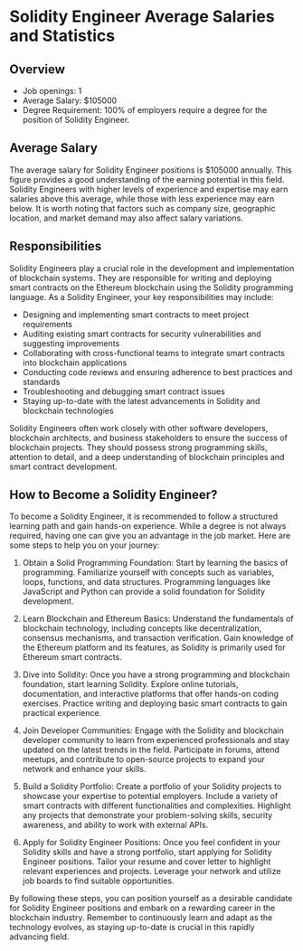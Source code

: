 # Solidity Engineer Average Salaries and Statistics

## Overview

- Job openings: 1
- Average Salary: $105000
- Degree Requirement: 100% of employers require a degree for the position of Solidity Engineer.

## Average Salary

The average salary for Solidity Engineer positions is $105000 annually. This figure provides a good understanding of the earning potential in this field. Solidity Engineers with higher levels of experience and expertise may earn salaries above this average, while those with less experience may earn below. It is worth noting that factors such as company size, geographic location, and market demand may also affect salary variations.

## Responsibilities

Solidity Engineers play a crucial role in the development and implementation of blockchain systems. They are responsible for writing and deploying smart contracts on the Ethereum blockchain using the Solidity programming language. As a Solidity Engineer, your key responsibilities may include:

- Designing and implementing smart contracts to meet project requirements
- Auditing existing smart contracts for security vulnerabilities and suggesting improvements
- Collaborating with cross-functional teams to integrate smart contracts into blockchain applications
- Conducting code reviews and ensuring adherence to best practices and standards
- Troubleshooting and debugging smart contract issues
- Staying up-to-date with the latest advancements in Solidity and blockchain technologies

Solidity Engineers often work closely with other software developers, blockchain architects, and business stakeholders to ensure the success of blockchain projects. They should possess strong programming skills, attention to detail, and a deep understanding of blockchain principles and smart contract development.

## How to Become a Solidity Engineer?

To become a Solidity Engineer, it is recommended to follow a structured learning path and gain hands-on experience. While a degree is not always required, having one can give you an advantage in the job market. Here are some steps to help you on your journey:

1. Obtain a Solid Programming Foundation: Start by learning the basics of programming. Familiarize yourself with concepts such as variables, loops, functions, and data structures. Programming languages like JavaScript and Python can provide a solid foundation for Solidity development.

2. Learn Blockchain and Ethereum Basics: Understand the fundamentals of blockchain technology, including concepts like decentralization, consensus mechanisms, and transaction verification. Gain knowledge of the Ethereum platform and its features, as Solidity is primarily used for Ethereum smart contracts.

3. Dive into Solidity: Once you have a strong programming and blockchain foundation, start learning Solidity. Explore online tutorials, documentation, and interactive platforms that offer hands-on coding exercises. Practice writing and deploying basic smart contracts to gain practical experience.

4. Join Developer Communities: Engage with the Solidity and blockchain developer community to learn from experienced professionals and stay updated on the latest trends in the field. Participate in forums, attend meetups, and contribute to open-source projects to expand your network and enhance your skills.

5. Build a Solidity Portfolio: Create a portfolio of your Solidity projects to showcase your expertise to potential employers. Include a variety of smart contracts with different functionalities and complexities. Highlight any projects that demonstrate your problem-solving skills, security awareness, and ability to work with external APIs.

6. Apply for Solidity Engineer Positions: Once you feel confident in your Solidity skills and have a strong portfolio, start applying for Solidity Engineer positions. Tailor your resume and cover letter to highlight relevant experiences and projects. Leverage your network and utilize job boards to find suitable opportunities.

By following these steps, you can position yourself as a desirable candidate for Solidity Engineer positions and embark on a rewarding career in the blockchain industry. Remember to continuously learn and adapt as the technology evolves, as staying up-to-date is crucial in this rapidly advancing field.